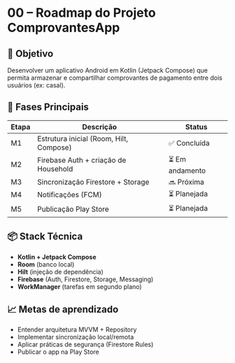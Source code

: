# 00 – Roadmap do Projeto ComprovantesApp

## 🎯 Objetivo
Desenvolver um aplicativo Android em Kotlin (Jetpack Compose) que permita armazenar e compartilhar comprovantes de pagamento entre dois usuários (ex: casal).

## 📅 Fases Principais
| Etapa | Descrição | Status |
|-------|------------|--------|
| M1 | Estrutura inicial (Room, Hilt, Compose) | ✅ Concluída |
| M2 | Firebase Auth + criação de Household | ⏳ Em andamento |
| M3 | Sincronização Firestore + Storage | 🔜 Próxima |
| M4 | Notificações (FCM) | ⏳ Planejada |
| M5 | Publicação Play Store | ⏳ Planejada |

## 📦 Stack Técnica
- **Kotlin + Jetpack Compose**
- **Room** (banco local)
- **Hilt** (injeção de dependência)
- **Firebase** (Auth, Firestore, Storage, Messaging)
- **WorkManager** (tarefas em segundo plano)

## 📈 Metas de aprendizado
- Entender arquitetura MVVM + Repository
- Implementar sincronização local/remota
- Aplicar práticas de segurança (Firestore Rules)
- Publicar o app na Play Store
